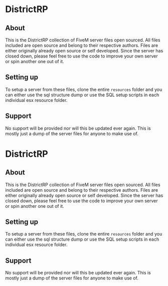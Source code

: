 # DistrictRP

## About
This is the DistrictRP collection of FiveM server files open sourced. All files included are open source and belong to their respective authors. Files are either originally already open source or self developed. Since the server has closed down, please feel free to use the code to improve your own server or spin another one out of it. 

## Setting up
To setup a server from these files, clone the entire `resources` folder and you can either use the sql structure dump or use the SQL setup scripts in each individual esx resource folder. 

## Support
No support will be provided nor will this be updated ever again. This is mostly just a dump of the server files for anyone to make use of.
# DistrictRP

## About
This is the DistrictRP collection of FiveM server files open sourced. All files included are open source and belong to their respective authors. Files are either originally already open source or self developed. Since the server has closed down, please feel free to use the code to improve your own server or spin another one out of it. 

## Setting up
To setup a server from these files, clone the entire `resources` folder and you can either use the sql structure dump or use the SQL setup scripts in each individual esx resource folder. 

## Support
No support will be provided nor will this be updated ever again. This is mostly just a dump of the server files for anyone to make use of.
